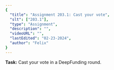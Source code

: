 ```yaml
---
{
  "title": "Assignment 203.1: Cast your vote",
  "slt": ["203.1"],
  "type": "Assignment",
  "description": "",
  "videoURL": "",
  "lastEdited": "02-23-2024",
  "author": "Felix"
}
---
```


**Task:** Cast your vote in a DeepFunding round.

